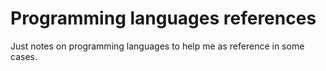 # Programming languages references
Just notes on programming languages to help me as reference in some cases.
